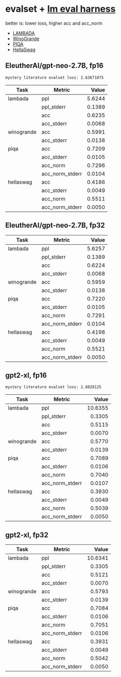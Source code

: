 # evalset + [lm eval harness](https://github.com/EleutherAI/lm-evaluation-harness/)

better is: lower loss, higher acc and acc_norm

* [LAMBADA](https://arxiv.org/abs/1606.06031)
* [WinoGrande](https://arxiv.org/abs/1907.10641)
* [PIQA](https://arxiv.org/abs/1911.11641)
* [HellaSwag](https://arxiv.org/abs/1905.07830)

## EleutherAI/gpt-neo-2.7B, fp16
```
mystery literature evalset loss: 2.63671875
```

|   Task   |    Metric     |Value |
|----------|---------------|-----:|
|lambada   |ppl            |5.6244|
|          |ppl_stderr     |0.1389|
|          |acc            |0.6235|
|          |acc_stderr     |0.0068|
|winogrande|acc            |0.5991|
|          |acc_stderr     |0.0138|
|piqa      |acc            |0.7209|
|          |acc_stderr     |0.0105|
|          |acc_norm       |0.7296|
|          |acc_norm_stderr|0.0104|
|hellaswag |acc            |0.4186|
|          |acc_stderr     |0.0049|
|          |acc_norm       |0.5511|
|          |acc_norm_stderr|0.0050|

## EleutherAI/gpt-neo-2.7B, fp32

|   Task   |    Metric     | Value |
|----------|---------------|------:|
|lambada   |ppl            |5.6257|
|          |ppl_stderr     |0.1389|
|          |acc            |0.6224|
|          |acc_stderr     |0.0068|
|winogrande|acc            |0.5959|
|          |acc_stderr     |0.0138|
|piqa      |acc            |0.7220|
|          |acc_stderr     |0.0105|
|          |acc_norm       |0.7291|
|          |acc_norm_stderr|0.0104|
|hellaswag |acc            |0.4198|
|          |acc_stderr     |0.0049|
|          |acc_norm       |0.5521|
|          |acc_norm_stderr|0.0050|

## gpt2-xl, fp16
```
mystery literature evalset loss: 2.8828125
```

|   Task   |    Metric     | Value |
|----------|---------------|------:|
|lambada   |ppl            |10.6355|
|          |ppl_stderr     | 0.3305|
|          |acc            | 0.5115|
|          |acc_stderr     | 0.0070|
|winogrande|acc            | 0.5770|
|          |acc_stderr     | 0.0139|
|piqa      |acc            | 0.7089|
|          |acc_stderr     | 0.0106|
|          |acc_norm       | 0.7040|
|          |acc_norm_stderr| 0.0107|
|hellaswag |acc            | 0.3930|
|          |acc_stderr     | 0.0049|
|          |acc_norm       | 0.5039|
|          |acc_norm_stderr| 0.0050|

## gpt2-xl, fp32

|   Task   |    Metric     | Value |
|----------|---------------|------:|
|lambada   |ppl            |10.6341|
|          |ppl_stderr     | 0.3305|
|          |acc            | 0.5121|
|          |acc_stderr     | 0.0070|
|winogrande|acc            | 0.5793|
|          |acc_stderr     | 0.0139|
|piqa      |acc            | 0.7084|
|          |acc_stderr     | 0.0106|
|          |acc_norm       | 0.7051|
|          |acc_norm_stderr| 0.0106|
|hellaswag |acc            | 0.3931|
|          |acc_stderr     | 0.0049|
|          |acc_norm       | 0.5042|
|          |acc_norm_stderr| 0.0050|
